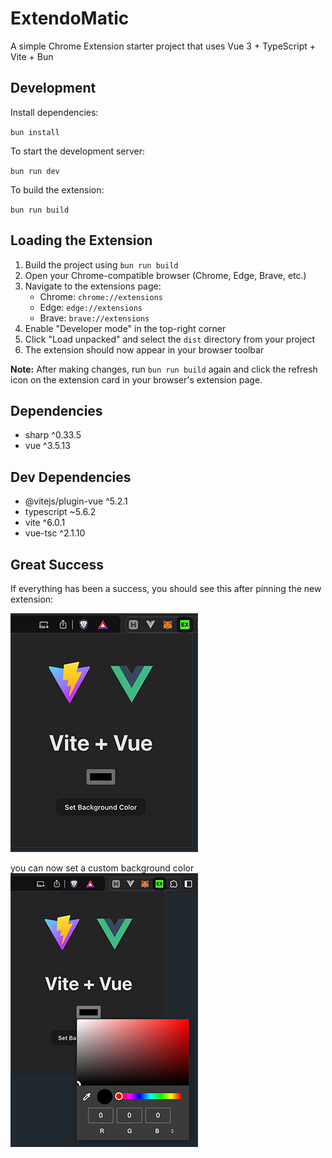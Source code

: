 # ExtendoMatic

A simple Chrome Extension starter project that uses Vue 3 + TypeScript + Vite + Bun

## Development

Install dependencies:

`bun install`

To start the development server:

`bun run dev`

To build the extension:

`bun run build`

## Loading the Extension
1. Build the project using `bun run build`
2. Open your Chrome-compatible browser (Chrome, Edge, Brave, etc.)
3. Navigate to the extensions page:
    - Chrome: `chrome://extensions`
    - Edge: `edge://extensions`
    - Brave: `brave://extensions`
4. Enable "Developer mode" in the top-right corner
5. Click "Load unpacked" and select the `dist` directory from your project
6. The extension should now appear in your browser toolbar

**Note:** After making changes, run `bun run build` again and click the refresh icon on the extension card in your browser's extension page.

## Dependencies
- sharp ^0.33.5
- vue ^3.5.13

## Dev Dependencies
- @vitejs/plugin-vue ^5.2.1
- typescript ~5.6.2
- vite ^6.0.1
- vue-tsc ^2.1.10

## Great Success
If everything has been a success, you should see this after pinning the new extension:

![Preview A](./src/assets/preview-a.png)

you can now set a custom background color
![Preview B](./src/assets/preview-b.png)
